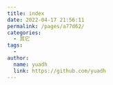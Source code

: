 ```yaml
---
title: index
date: 2022-04-17 21:56:11
permalink: /pages/a77d62/
categories:
  - 其它
tags:
  - 
author: 
  name: yuadh
  link: https://github.com/yuadh
---
```

